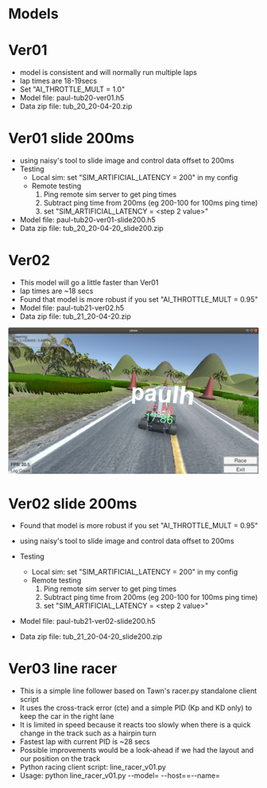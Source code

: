 # Models


# Ver01
- model is consistent and will normally run multiple laps
- lap times are 18-19secs
- Set "AI_THROTTLE_MULT = 1.0"
- Model file: paul-tub20-ver01.h5
- Data zip file: tub_20_20-04-20.zip

# Ver01 slide 200ms
- using naisy's tool to slide image and control data offset to 200ms
- Testing
	- Local sim: set "SIM_ARTIFICIAL_LATENCY = 200" in my config
	- Remote testing
		1. Ping remote sim server to get ping times
		2. Subtract ping time from 200ms (eg 200-100 for 100ms ping time)
		3. set "SIM_ARTIFICIAL_LATENCY = <step 2 value>"
- Model file: paul-tub20-ver01-slide200.h5
- Data zip file: tub_20_20-04-20_slide200.zip

# Ver02

- This model will go a little faster than Ver01
- lap times are ~18 secs
- Found that model is more robust if you set "AI_THROTTLE_MULT = 0.95"
- Model file: paul-tub21-ver02.h5
- Data zip file: tub_21_20-04-20.zip


![Model sim screenshot](https://github.com/Ottawa-Autonomous-Vehicle-Group/Simulator_racer/blob/master/models/paul/ver02/Screenshot%20from%202020-04-21%2000-49-10.png)


# Ver02 slide 200ms
- Found that model is more robust if you set "AI_THROTTLE_MULT = 0.95"
- using naisy's tool to slide image and control data offset to 200ms
- Testing
	- Local sim: set "SIM_ARTIFICIAL_LATENCY = 200" in my config
	- Remote testing
		1. Ping remote sim server to get ping times
		2. Subtract ping time from 200ms (eg 200-100 for 100ms ping time)
		3. set "SIM_ARTIFICIAL_LATENCY = <step 2 value>"

- Model file: paul-tub21-ver02-slide200.h5
- Data zip file: tub_21_20-04-20_slide200.zip


# Ver03 line racer
- This is a simple line follower based on Tawn's racer.py standalone client script
- It uses the cross-track error (cte) and a simple PID (Kp and KD only) to keep the car in the right lane
- It is limited in speed because it reacts too slowly when there is a quick change in the track such as a hairpin turn
- Fastest lap with current PID is ~28 secs
- Possible improvements would be a look-ahead if we had the layout and our position on the track
- Python racing client script: line_racer_v01.py
- Usage: python line_racer_v01.py --model=<model filename> --host=<sim host>=--name=<name of racer>
